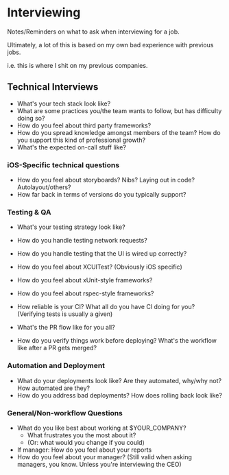 # Interviewing

Notes/Reminders on what to ask when interviewing for a job.

Ultimately, a lot of this is based on my own bad experience with previous jobs.

i.e. this is where I shit on my previous companies.

## Technical Interviews

- What's your tech stack look like?
- What are some practices you/the team wants to follow, but has difficulty doing so?
- How do you feel about third party frameworks?
- How do you spread knowledge amongst members of the team? How do you support this kind of professional growth?
- What's the expected on-call stuff like?

### iOS-Specific technical questions

- How do you feel about storyboards? Nibs? Laying out in code? Autolayout/others?
- How far back in terms of versions do you typically support?

### Testing & QA

- What's your testing strategy look like?
- How do you handle testing network requests?
- How do you handle testing that the UI is wired up correctly?
- How do you feel about XCUITest? (Obviously iOS specific)
- How do you feel about xUnit-style frameworks?
- How do you feel about rspec-style frameworks?
- How reliable is your CI? What all do you have CI doing for you? (Verifying tests is usually a given)

- What's the PR flow like for you all?
- How do you verify things work before deploying? What's the workflow like after a PR gets merged?

### Automation and Deployment

- What do your deployments look like? Are they automated, why/why not? How automated are they?
- How do you address bad deployments? How does rolling back look like?

### General/Non-workflow Questions

- What do you like best about working at $YOUR\_COMPANY?
  - What frustrates you the most about it?
  - (Or: what would you change if you could)
- If manager: How do you feel about your reports
- How do you feel about your manager? (Still valid when asking managers, you know. Unless you're interviewing the CEO)


